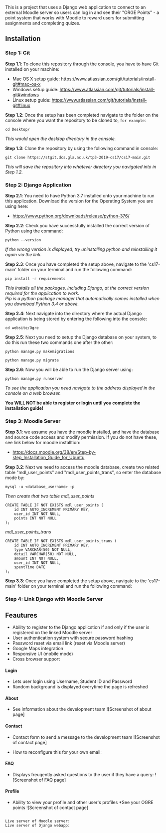 This is a project that uses a Django web application to connect to an external 
Moodle server so users can log in and see their "ORGE Points" - a point system
that works with Moodle to reward users for submitting assignments and completing
quizes.

## Installation

### Step 1: Git

**Step 1.1**: To clone this repository through the console, you have to have Git installed on your machine:

*  Mac OS X setup guide: https://www.atlassian.com/git/tutorials/install-git#mac-os-x
*  Windows setup guide: https://www.atlassian.com/git/tutorials/install-git#windows
*  Linux setup guide: https://www.atlassian.com/git/tutorials/install-git#linux

**Step 1.2**: Once the setup has been completed navigate to the folder on the console where you want the repository to be cloned to, ``for example``:
```
cd Desktop/
```

*This would open the desktop directory in the console.*


**Step 1.3**: Clone the repository by using the following command in console:
```
git clone https://stgit.dcs.gla.ac.uk/tp3-2019-cs17/cs17-main.git
```
*This will save the repository into whatever directory you navigated into in Step 1.2.*


### Step 2: Django Application

**Step 2.1**: You need to have Python 3.7 installed onto your machine to run this application. Download the version for the Operating System you are using here: 
*  https://www.python.org/downloads/release/python-376/

**Step 2.2**: Check you have successfully installed the correct version of Python using the command:
```
python --version
```
*If the wrong version is displayed, try uninstalling python and reinstalling it again via the link.*

**Step 2.3**: Once you have completed the setup above, navigate to the 'cs17-main' folder on your terminal and run the following command:

```
pip install -r requirements
```
*This installs all the packages, including Django, at the correct version required for the application to work.*<br>
*Pip is a python package manager that automatically comes installed when you download Python 3.4 or above.*

**Step 2.4**: Next navigate into the directory where the actual Django application is being stored by entering the following into the console:
```
cd website/Ogre
```


**Step 2.5**: Next you need to setup the Django database on your system, to do this run these two commands one after the other:
```
python manage.py makemigrations  

python manage.py migrate
```

**Step 2.6**: Now you will be able to run the Django server using:
```
python manage.py runserver
```
*To see the application you need navigate to the address displayed in the console on a web browser.*

**You WILL NOT be able to register or login until you complete the installation guide!**

### Step 3: Moodle Server
**Step 3.1**: we assume you have the moodle installed, and have the database and source code access and modify permission. If you do not have these, see link below for moodle installtion:
*  https://docs.moodle.org/38/en/Step-by-step_Installation_Guide_for_Ubuntu

**Step 3.2**: Next we need to access the moodle database, create two related table "mdl_user_points" and "mdl_user_points_trans", so enter the database mode by:
```
mysql -u <database_username> -p
```
*Then create that two table*
*mdl_user_points*
```
CREATE TABLE IF NOT EXISTS mdl_user_points (
    id INT AUTO_INCREMENT PRIMARY KEY,
    user_id INT NOT NULL,
    points INT NOT NULL
);
```
*mdl_user_points_trans*
```
CREATE TABLE IF NOT EXISTS mdl_user_points_trans (
    id INT AUTO_INCREMENT PRIMARY KEY,
    type VARCHAR(50) NOT NULL,
    detail VARCHAR(50) NOT NULL,
    amount INT NOT NULL,
    user_id INT NOT NULL,
    spentTime DATE
);
```

**Step 3.3**: Once you have completed the setup above, navigate to the 'cs17-main' folder on your terminal and run the following command:

### Step 4: Link Django with Moodle Server

## Feautures
* Ability to register to the Django applicstion if and only if the user is registered on the linked Moodle server
* User authentication system with secure password hashing
* Password reset via email link (reset via Moodle server)
* Google Maps integration
* Responsive UI (mobile mode)
* Cross browser support

#### Login
* Lets user login using Username, Student ID and Password
* Random background is displayed everytime the page is refreshed

#### About
* See information about the development team
![Screenshot of about page]

#### Contact
* Contact form to send a message to the development team
![Screenshot of contact page]

* How to reconfigure this for your own email:

#### FAQ
* Displays freuqently asked questions to the user if they have a query:
![Screenshot of FAQ page]

#### Profile
* Ability to view your profile and other user's profiles
*See your OGRE points
![Screenshot of contact page]


```

Live server of Moodle server:
Live server of Django webapp: